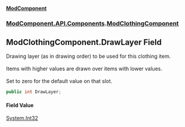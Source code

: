 #### [ModComponent](index.md 'index')
### [ModComponent.API.Components](index.md#ModComponent.API.Components 'ModComponent.API.Components').[ModClothingComponent](ModClothingComponent.md 'ModComponent.API.Components.ModClothingComponent')

## ModClothingComponent.DrawLayer Field

Drawing layer (as in drawing order) to be used for this clothing item.<br/>  
Items with higher values are drawn over items with lower values.<br/>  
Set to zero for the default value on that slot.

```csharp
public int DrawLayer;
```

#### Field Value
[System.Int32](https://docs.microsoft.com/en-us/dotnet/api/System.Int32 'System.Int32')